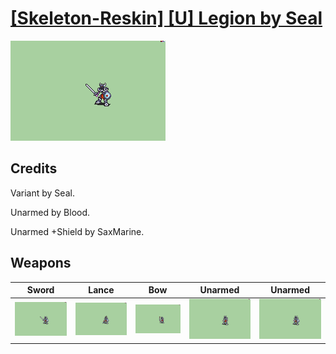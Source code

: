 # [\[Skeleton-Reskin\] \[U\] Legion by Seal](./)
 

<img src="./1.%20Sword/Sword_000.png" alt="[Skeleton-Reskin] [U] Legion by Seal standing" />

## Credits

Variant by Seal.

Unarmed by Blood.

Unarmed +Shield by SaxMarine.

## Weapons
 

|Sword |Lance |Bow |Unarmed |Unarmed |
|  :---: | :---: | :---: | :---: | :---: |
| <img alt="Sword animation" src="./1.%20Sword/Sword.gif" /> | <img alt="Lance animation" src="./2.%20Lance/Lance.gif" /> | <img alt="Bow animation" src="./5.%20Bow/Bow.gif" /> | <img alt="Unarmed animation" src="./8.%20Unarmed/Unarmed.gif" /> | <img alt="Unarmed animation" src="./8.%20Unarmed%20(Shield)/Unarmed.gif" /> |
